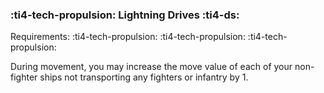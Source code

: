 ### :ti4-tech-propulsion: **Lightning Drives** :ti4-ds:

Requirements: :ti4-tech-propulsion: :ti4-tech-propulsion: :ti4-tech-propulsion:

During movement, you may increase the move value of each of your non-fighter ships not transporting any fighters or infantry by 1.
